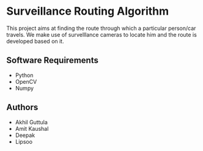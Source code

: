 # Surveillance Routing Algorithm
This project aims at finding the route through which a particular person/car travels. We make use of survelllance cameras to locate him and the route is developed based on it. 
## Software Requirements
- Python
- OpenCV
- Numpy
## Authors
- Akhil Guttula
- Amit Kaushal
- Deepak
- Lipsoo

